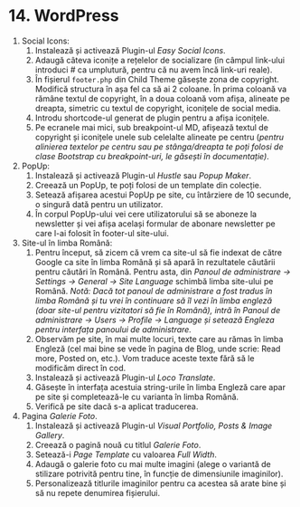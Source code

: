 # 14. WordPress

1. Social Icons:
    1. Instalează și activează Plugin-ul *Easy Social Icons*.
    2. Adaugă câteva iconițe a rețelelor de socializare (în câmpul link-ului introduci # ca umplutură, pentru că nu avem încă link-uri reale).
    3. În fișierul `footer.php` din Child Theme găsește zona de copyright. Modifică structura în așa fel ca să ai 2 coloane. În prima coloană va rămâne textul de copyright, în a doua coloană vom afișa, alineate pe dreapta, simetric cu textul de copyright, iconițele de social media.
    4. Introdu shortcode-ul generat de plugin pentru a afișa iconițele.
    5. Pe ecranele mai mici, sub breakpoint-ul MD, afișează textul de copyright și iconițele unele sub celelalte alineate pe centru (*pentru alinierea textelor pe centru sau pe stânga/dreapta te poți folosi de clase Bootstrap cu breakpoint-uri, le găsești în documentație)*.
2. PopUp:
    1. Instalează și activează Plugin-ul *Hustle* sau *Popup Maker*.
    2. Creează un PopUp, te poți folosi de un template din colecție.
    3. Setează afișarea acestui PopUp pe site, cu întârziere de 10 secunde, o singură dată pentru un utilizator.
    4. În corpul PopUp-ului vei cere utilizatorului să se aboneze la newsletter și vei afișa același formular de abonare newsletter pe care l-ai folosit în footer-ul site-ului.
3. Site-ul în limba Română:
    1. Pentru început, să zicem că vrem ca site-ul să fie indexat de către Google ca site în limba Română și să apară în rezultatele căutării pentru căutări în Română. Pentru asta, din *Panoul de administrare -> Settings -> General -> Site Language* schimbă limba site-ului pe Română.
    *Notă: Dacă tot panoul de administrare a fost tradus în limba Română și tu vrei în continuare să îl vezi în limba engleză (doar site-ul pentru vizitatori să fie în Română), intră în Panoul de administrare -> Users -> Profile -> Language și setează Engleza pentru interfața panoului de administrare.*
    2. Observăm pe site, în mai multe locuri, texte care au rămas în limba Engleză (cel mai bine se vede în pagina de Blog, unde scrie: Read more, Posted on, etc.). Vom traduce aceste texte fără să le modificăm direct în cod.
    3. Instalează și activează Plugin-ul *Loco Translate*. 
    4. Găsește în interfața acestuia string-urile în limba Engleză care apar pe site și completează-le cu varianta în limba Română.
    5. Verifică pe site dacă s-a aplicat traducerea.
4. Pagina *Galerie Foto*.
    1. Instalează și activează Plugin-ul *Visual Portfolio, Posts & Image Gallery*.
    2. Creează o pagină nouă cu titlul *Galerie Foto*.
    3. Setează-i *Page Template* cu valoarea *Full Width*.
    4. Adaugă o galerie foto cu mai multe imagini (alege o variantă de stilizare potrivită pentru tine, în funcție de dimensiunile imaginilor). 
    5. Personalizează titlurile imaginilor pentru ca acestea să arate bine și să nu repete denumirea fișierului.